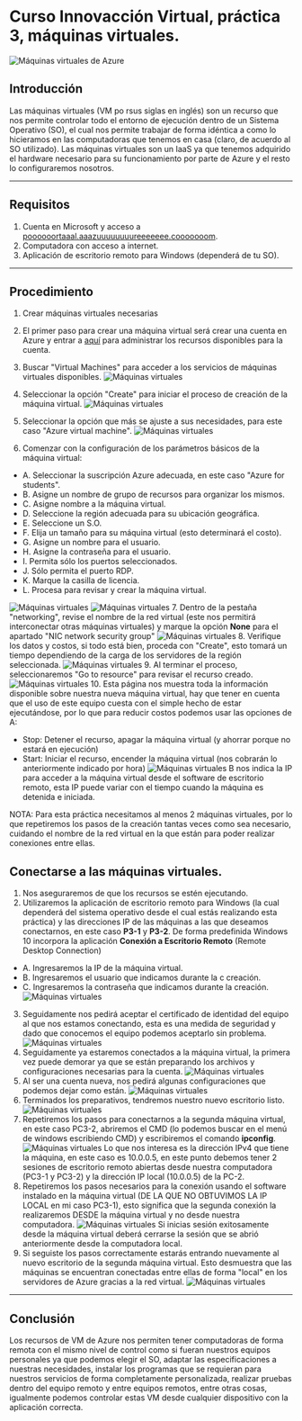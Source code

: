 # Curso Innovacción Virtual, práctica 3, máquinas virtuales.
![Máquinas virtuales de Azure](imgs/avm.png)

## Introducción
Las máquinas virtuales (VM po rsus siglas en inglés) son un recurso que nos permite controlar todo el entorno de ejecución dentro de un Sistema Operativo (SO), el cual nos permite trabajar de forma idéntica a como lo hicieramos en las computadoras que tenemos en casa (claro, de acuerdo al SO utilizado). Las máquinas virtuales son un IaaS ya que tenemos adquirido el hardware necesario para su funcionamiento por parte de Azure y el resto lo configuraremos nosotros.

-------------
## Requisitos
1. Cuenta en Microsoft y acceso a [poooooortaaal.aaazuuuuuuuureeeeeee.cooooooom](portal.azure.com).
2. Computadora con acceso a internet.
3. Aplicación de escritorio remoto para Windows (dependerá de tu SO).

-------------
## Procedimiento
1. Crear máquinas virtuales necesarias

2. El primer paso para crear una máquina virtual será crear una cuenta en Azure y entrar a [aquí](portal.azure.com) para administrar los recursos disponibles para la cuenta.
3. Buscar "Virtual Machines" para acceder a los servicios de máquinas virtuales disponibles.
![Máquinas virtuales](imgs/busqvm.png)
4. Seleccionar la opción "Create" para iniciar el proceso de creación de la máquina virtual.
![Máquinas virtuales](imgs/mv02.png)
5. Seleccionar la opción que más se ajuste a sus necesidades, para este caso "Azure virtual machine".
![Máquinas virtuales](imgs/mv03.png)
6. Comenzar con la configuración de los parámetros básicos de la máquina virtual:

- A. Seleccionar la suscripción Azure adecuada, en este caso "Azure for students".
- B. Asigne un nombre de grupo de recursos para organizar los mismos.
- C. Asigne nombre a la máquina virtual.
- D. Seleccione la región adecuada para su ubicación geográfica.
- E. Seleccione un S.O.
- F. Elija un tamaño para su máquina virtual (esto determinará el costo).
- G. Asigne un nombre para el usuario.
- H. Asigne la contraseña para el usuario.
- I. Permita sólo los puertos seleccionados.
- J. Sólo permita el puerto RDP.
- K. Marque la casilla de licencia.
- L. Procesa para revisar y crear la máquina virtual.

![Máquinas virtuales](imgs/mv04.png)
![Máquinas virtuales](imgs/mv05.png)
7. Dentro de la pestaña "networking", revise el nombre de la red virtual (este nos permitirá interconectar otras máquinas virtuales) y marque la opción **None** para el apartado "NIC network security group"
![Máquinas virtuales](imgs/mv09.png)
8. Verifique los datos y costos, si todo está bien, proceda con "Create", esto tomará un tiempo dependiendo de la carga de los servidores de la región seleccionada.
![Máquinas virtuales](imgs/mv06.png)
9. Al terminar el proceso, seleccionaremos "Go to resource" para revisar el recurso creado.
![Máquinas virtuales](imgs/mv07.png)
10. Esta página nos muestra toda la información disponible sobre nuestra nueva máquina virtual, hay que tener en cuenta que el uso de este equipo cuesta con el simple hecho de estar ejecutándose, por lo que para reducir costos podemos usar las opciones de A:
- Stop: Detener el recurso, apagar la máquina virtual (y ahorrar porque no estará en ejecución)
- Start: Iniciar el recurso, encender la máquina virtual (nos cobrarán lo anteriormente indicado por hora)
![Máquinas virtuales](imgs/mv08.png)
B nos indica la IP para acceder a la máquina virtual desde el software de escritorio remoto, esta IP puede variar con el tiempo cuando la máquina es detenida e iniciada.

NOTA: Para esta práctica necesitamos al menos 2 máquinas virtuales, por lo que repetiremos los pasos de la creación tantas veces como sea necesario, cuidando el nombre de la red virtual en la que están para poder realizar conexiones entre ellas.

## Conectarse a las máquinas virtuales.
1. Nos aseguraremos de que los recursos se estén ejecutando.
2. Utilizaremos la aplicación de escritorio remoto para Windows (la cual dependerá del sistema operativo desde el cual estás realizando esta práctica) y las direcciones IP de las máquinas a las que deseamos conectarnos, en este caso **P3-1** y **P3-2**. De forma predefinida Windows 10 incorpora la aplicación **Conexión a Escritorio Remoto** (Remote Desktop Connection)
- A. Ingresaremos la IP de la máquina virtual.
- B. Ingresaremos el usuario que indicamos durante la c creación.
- C. Ingresaremos la contraseña que indicamos durante la creación.
![Máquinas virtuales](imgs/conn01.png)
3. Seguidamente nos pedirá aceptar el certificado de identidad del equipo al que nos estamos conectando, esta es una medida de seguridad y dado que conocemos el equipo podemos aceptarlo sin problema.
![Máquinas virtuales](imgs/conn02.png)
4. Seguidamente ya estaremos conectados a la máquina virtual, la primera vez puede demorar ya que se están preparando los archivos y configuraciones necesarias para la cuenta.
![Máquinas virtuales](imgs/conn03.png)
5. Al ser una cuenta nueva, nos pedirá algunas configuraciones que podemos dejar como están.
![Máquinas virtuales](imgs/conn04.png)
6. Terminados los preparativos, tendremos nuestro nuevo escritorio listo.
![Máquinas virtuales](imgs/conn05.png)
8. Repetiremos los pasos para conectarnos a la segunda máquina virtual, en este caso PC3-2, abriremos el CMD (lo podemos buscar en el menú de windows escribiendo CMD) y escribiremos el comando **ipconfig**.
![Máquinas virtuales](imgs/conn10.png)
Lo que nos interesa es la dirección IPv4 que tiene la máquina, en este caso es 10.0.0.5, en este punto debemos tener 2 sesiones de escritorio remoto abiertas desde nuestra computadora (PC3-1 y PC3-2) y la dirección IP local (10.0.0.5) de la PC-2.
9. Repetiremos los pasos necesarios para la conexión usando el software instalado en la máquina virtual (DE LA QUE NO OBTUVIMOS LA IP LOCAL en mi caso PC3-1), esto significa que la segunda conexión la realizaremos DESDE la máquina virtual y no desde nuestra computadora.
![Máquinas virtuales](imgs/conn06.png)
Si inicias sesión exitosamente desde la máquina virtual deberá cerrarse la sesión que se abrió anteriormente desde la computadora local.
10. Si seguiste los pasos correctamente estarás entrando nuevamente al nuevo escritorio de la segunda máquina virtual. Esto desmuestra que las máquinas se encuentran conectadas entre ellas de forma "local" en los servidores de Azure gracias a la red virtual.
![Máquinas virtuales](imgs/conn11.png)

----------
## Conclusión
Los recursos de VM de Azure nos permiten tener computadoras de forma remota con el mismo nivel de control como si fueran nuestros equipos personales ya que podemos elegir el SO, adaptar las especificaciones a nuestras necesidades, instalar los programas que se requieran para nuestros servicios de forma completamente personalizada, realizar pruebas dentro del equipo remoto y entre equipos remotos, entre otras cosas, igualmente podemos controlar estas VM desde cualquier dispositivo con la aplicación correcta.